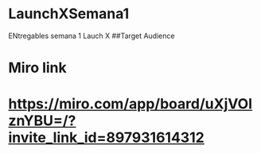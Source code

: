 # LaunchXSemana1
ENtregables semana 1 Lauch X
##Target Audience

# Miro link

# https://miro.com/app/board/uXjVOIznYBU=/?invite_link_id=897931614312

